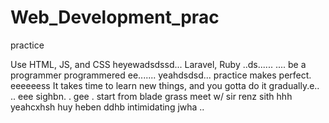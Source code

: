# Web_Development_prac
practice

Use HTML, JS, and CSS
 heyewadsdssd...
Laravel, Ruby ..ds......
....
be a programmer programmered ee.......
 yeahdsdsd...
practice makes perfect.
eeeeeess
It takes time to learn new things, and you gotta do it gradually.e..
..
 eee 
sighbn.
. gee . start from blade grass meet w/ sir renz
sith
hhh
yeahcxhsh
huy
heben
ddhb
intimidating
jwha
..
